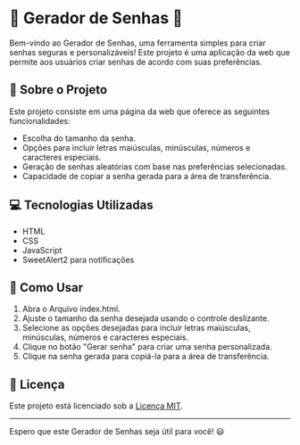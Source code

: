 # 🎉 Gerador de Senhas 🎉

Bem-vindo ao Gerador de Senhas, uma ferramenta simples para criar senhas seguras e personalizáveis! Este projeto é uma aplicação da web que permite aos usuários criar senhas de acordo com suas preferências.

## 📜 Sobre o Projeto

Este projeto consiste em uma página da web que oferece as seguintes funcionalidades:

- Escolha do tamanho da senha.
- Opções para incluir letras maiúsculas, minúsculas, números e caracteres especiais.
- Geração de senhas aleatórias com base nas preferências selecionadas.
- Capacidade de copiar a senha gerada para a área de transferência.

## 💻 Tecnologias Utilizadas

- HTML
- CSS
- JavaScript
- SweetAlert2 para notificações

## 🚀 Como Usar

1. Abra o Arquivo index.html.
2. Ajuste o tamanho da senha desejada usando o controle deslizante.
3. Selecione as opções desejadas para incluir letras maiúsculas, minúsculas, números e caracteres especiais.
4. Clique no botão "Gerar senha" para criar uma senha personalizada.
5. Clique na senha gerada para copiá-la para a área de transferência.

## 📝 Licença

Este projeto está licenciado sob a [Licença MIT](LICENSE).

---

Espero que este Gerador de Senhas seja útil para você! 😃
